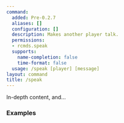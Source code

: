 ```yaml
---
command:
  added: Pre-0.2.7
  aliases: []
  configuration: []
  description: Makes another player talk.
  permissions:
  - rcmds.speak
  supports:
    name-completion: false
    time-format: false
  usage: /speak [player] [message]
layout: command
title: /speak
---
```


In-depth content, and...

### Examples

